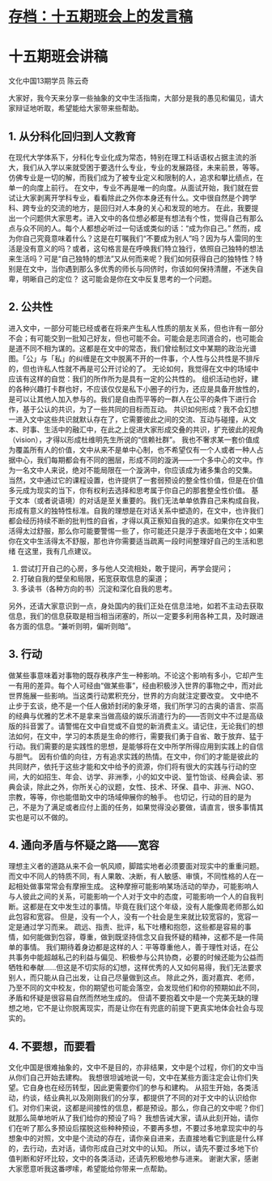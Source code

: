 # [存档：十五期班会上的发言稿](https://github.com/UniqueClouds/gitblog/issues/11)

# 十五期班会讲稿
文化中国13期学员 陈云奇

大家好，我今天来分享一些抽象的文中生活指南，大部分是我的愚见和偏见，请大家辩证地听取，希望能给大家带来些帮助。

## 1. 从分科化回归到人文教育
在现代大学体系下，分科化专业化成为常态，特别在理工科话语权占据主流的浙大，我们从入学以来就受困于要选什么专业，专业的发展路径，未来前景，等等。仿佛专业是一切的解，而我们成为了被专业定义和限制的人，追求和攀比绩点，在单一的向度上前行。
在文中，专业不再是唯一的向度。从面试开始，我们就在尝试让大家剥离开学科专业，看看除此之外你本身还有什么。文中很自然是个跨学科、跨专业的交流的地方，是回归对人本身的关心和发现的地方。
在此，我要提出一个问题供大家思考。进入文中的各位想必都是有想法有个性，觉得自己有那么点与众不同的人。每个人都想必听过一句话或类似的话：“成为你自己。”
然而，成为你自己究竟意味着什么？这是在叮嘱我们“不要成为别人”吗？因为与人雷同的生活是没有意义的吗？或者，这句格言是在呼唤我们特立独行，依照自己独特的想法来生活吗？可是“自己独特的想法”又从何而来呢？我们如何获得自己的独特性？特别是在文中，当你遇到那么多优秀的师长与同侪时，你该如何保持清醒，不迷失自卑，明晰自己的定位？
这可能会是你在文中反复思考的一个问题。

## 2. 公共性
进入文中，一部分可能已经或者在将来产生私人性质的朋友关系，但也许有一部分不会；有可能交到一批知己好友，但也可能不会。可能会是志同道合的，也可能会是道不同不相为谋的。这都是在文中的常态，我们曾绘制过文中某期的政治光谱图。「公」与「私」的纠缠是在文中脱离不开的一件事，个人性与公共性是不排斥的，但也许私人性就不再是可公开讨论的了。
无论如何，我觉得在文中的场域中应该有这样的自觉：我们的所作所为是具有一定的公共性的。
组织活动也好，建的各种兴趣打卡群也好，不应该仅仅是私下小圈子的行为，还应是具备开放性的，是可以让其他人加入参与的。我们是自由而平等的一群人在公平的条件下进行合作，基于公认的共识，为了一些共同的目标而互动。
共识如何形成？我不会幻想一进入文中这些共识就默认存在了，它需要彼此之间的交流、互动与碰撞，从文本、时事、生活中的融汇中，在此之上促进大家形成交叠的共识，扩充彼此的视角（vision），才得以形成杜维明先生所说的“信赖社群”。
我也不奢求某一套价值成为覆盖所有人的价值，文中从来不是单中心制，也不希望仅有一个人或者一种人占据中心，我们每期都会有不同的圈层，形成不同的漩涡——一个多中心的文中。作为一名文中人来说，绝对不能局限在一个漩涡中，你应该成为诸多集合的交集。
当然，文中通过它的课程设置，也许提供了一套弱预设的整全性价值，但是在价值多元成为现实的当下，你有权利去选择和思考属于你自己的那套整全性价值。
基于文本（或者说语境）的对话是至关重要的。我们无法单单依靠自己来构成自我，形成有意义的独特性标准。自我的理想是在对话关系中塑造的，在文中，也许我们都会经历持续不断的批判性的自省，才得以真正察知自我的追求。如果你在文中生活得太过舒服，那么你可能要警惕一些了，你可能还只是浮于表面地在文中；如果你在文中生活得太不舒服，那也许你需要适当疏离一段时间整理好自己的生活和思绪
在这里，我有几点建议。
1. 尝试打开自己的心房，多与他人交流相处，敢于提问，再学会提问；
2. 打破自我的壁垒和局限，拓宽获取信息的渠道；
3. 多读书（各种方向的书）沉淀和深化自我的思考。

另外，还请大家意识到一点，身处国内的我们正处在信息洼地，如若不主动去获取信息，我们的信息获取是相当相当闭塞的，所以一定要多利用各种工具，及时跟进各方面的信息。“兼听则明，偏听则暗”。

## 3. 行动
做某些事意味着对事物的既存秩序产生一种影响。不论这个影响有多小，它却产生一有用的差异。每个人可经由“做某些事”，经由积极涉入世界的事物之中，而对此世界施展一些影响。当这类行动累积充分，世界的方向就注定要改变。
文中绝不止步于玄谈，绝不是一个任人傲娇封闭的象牙塔，我们所学习的古奥的语言、崇高的经典与优雅的艺术不是拿来当做高级的娱乐消遣行为的——否则文中不过是高级版的抖音罢了。请警惕在文中自觉或不自觉的新消费主义。请记住，无论我们的想法如何，在文中，学习的本质是生命的修行，需要我们勇于自省、敢于放弃、猛于行动。我们需要的是实践性的思想，是能够将在文中所学所得应用到实践上的自信与胆气。
因有价值的向往，方有追求实践的热情。在文中，你们的才能是彼此的共同财产，依托于这些才能和文中给予的资源，你们将有很大的实践与行动的空间，大的如招生、年会、访学、非洲季，小的如文中说、篁竹饴谈、经典会读、邪典会读，除此之外，你所关心的议题，女性、技术、环保、县中、非洲、NGO、宗教，等等，你也能借助文中的场域伸展你的触手。
也切记，行动的目的是为己，不是为了满足或者应付上面的任务，如果觉得没必要做，请直言，很多事情其实也是可以不做的。

## 4. 通向矛盾与怀疑之路——宽容
理想主义者的道路从来不会一帆风顺，脚踏实地者必须要面对现实中的重重问题。而文中不同人的特质不同，有人果敢、决断，有人敏感、审慎，不同性格的人在一起相处做事常常会有摩擦生成。
这种摩擦可能影响某场活动的举办，可能影响人与人彼此之间的关系，可能影响一个人对于文中的态度，可能影响一个人的自我判断。这都是在文中发生过的事情。毕竟在我们这个年级，没有人能像周老师那么如此包容和宽容。
但是，没有一个人，没有一个社会是生来就比较宽容的，宽容一定是通过学习而来。
疏远、指责、批评，私下吐槽和抱怨，这些都是容易的事情，如何能做到包容，尊重，做到既坚持信念又自我怀疑的精神，这都不是一件简单的事情。
我们期待着身边都是这样的人：平等尊重他人，善于理性对话，在公共事务中能超越私己的利益与偏见、积极参与公共协商，必要的时候还能为公益而牺牲和奉献……但这是不切实际的幻想，这样优秀的人又如何易得，我们无法要求别人，而只能从自己出发，让自己尽量做到这点。
除此之外，面对嘉宾、老师，乃至不同的文中校友，你的期望也可能会落空，会发现他们和你的预期如此不同，矛盾和怀疑是很容易自然而然地生成的。
但请不要抱着文中是一个完美无缺的理想之地，它不是让你脱离现实，而是让你在有兜底的前提下更真实地体会社会与现实的。

## 4. 不要想，而要看
文化中国是很难抽象的，文中不是目的，亦非结果，文中是个过程，你们的文中当从你们自己开始去建构。
我想很坦诚地说一句，文中在某些方面注定会让你们失望。它自身也在经历转型，因此更需要你们的参与和建构。
从招生开始，各类活动，约谈，结业典礼以及刚刚我们的分享，都提供了不同的对于文中的认识给你们。对你们来说，这都是间接性的信息，都是预设。那么，你自己的文中呢？你们就那么简单地听从了我们给你的预设了吗？
我想告诫大家，请从此刻开始，请你们在听了那么多预设后摆脱这些种种预设，不要再多想，不要过多地拿现实中的与想象中的对照，文中是个流动的存在，请你亲自进来，去直接地看它到底是什么样的，去行动，去对话，请你形成自己对文中的认知。
所以，请先不要过多地下价值判断和好坏比较，文中的各类活动，还请先积极地参与进来。
谢谢大家，感谢大家愿意听我这番啰嗦，希望能给你带来一点帮助。
